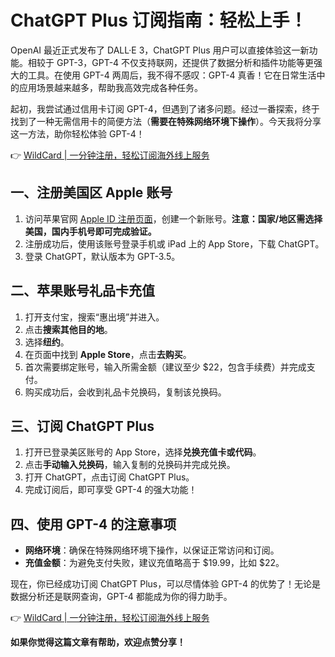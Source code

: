 # ChatGPT Plus 订阅指南：轻松上手！

OpenAI 最近正式发布了 DALL·E 3，ChatGPT Plus 用户可以直接体验这一新功能。相较于 GPT-3，GPT-4 不仅支持联网，还提供了数据分析和插件功能等更强大的工具。在使用 GPT-4 两周后，我不得不感叹：GPT-4 真香！它在日常生活中的应用场景越来越多，帮助我高效完成各种任务。

起初，我尝试通过信用卡订阅 GPT-4，但遇到了诸多问题。经过一番探索，终于找到了一种无需信用卡的简便方法（**需要在特殊网络环境下操作**）。今天我将分享这一方法，助你轻松体验 GPT-4！

👉 [WildCard | 一分钟注册，轻松订阅海外线上服务](https://bbtdd.com/WildCard)

## 一、注册美国区 Apple 账号

1. 访问苹果官网 [Apple ID 注册页面](https://appleid.apple.com/account)，创建一个新账号。**注意：国家/地区需选择美国，国内手机号即可完成验证。**
2. 注册成功后，使用该账号登录手机或 iPad 上的 App Store，下载 ChatGPT。
3. 登录 ChatGPT，默认版本为 GPT-3.5。

## 二、苹果账号礼品卡充值

1. 打开支付宝，搜索“惠出境”并进入。
2. 点击**搜索其他目的地**。
3. 选择**纽约**。
4. 在页面中找到 **Apple Store**，点击**去购买**。
5. 首次需要绑定账号，输入所需金额（建议至少 $22，包含手续费）并完成支付。
6. 购买成功后，会收到礼品卡兑换码，复制该兑换码。

## 三、订阅 ChatGPT Plus

1. 打开已登录美区账号的 App Store，选择**兑换充值卡或代码**。
2. 点击**手动输入兑换码**，输入复制的兑换码并完成兑换。
3. 打开 ChatGPT，点击订阅 ChatGPT Plus。
4. 完成订阅后，即可享受 GPT-4 的强大功能！

## 四、使用 GPT-4 的注意事项

- **网络环境**：确保在特殊网络环境下操作，以保证正常访问和订阅。
- **充值金额**：为避免支付失败，建议充值略高于 $19.99，比如 $22。

现在，你已经成功订阅 ChatGPT Plus，可以尽情体验 GPT-4 的优势了！无论是数据分析还是联网查询，GPT-4 都能成为你的得力助手。

👉 [WildCard | 一分钟注册，轻松订阅海外线上服务](https://bbtdd.com/WildCard)

**如果你觉得这篇文章有帮助，欢迎点赞分享！**

